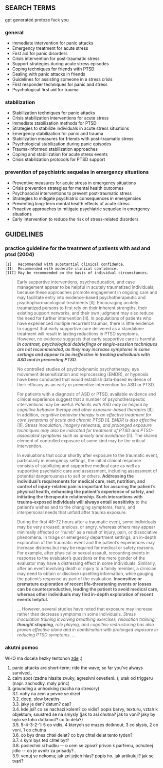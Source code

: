 ## SEARCH TERMS

gpt generated protoze fuck you

### general

* Immediate intervention for panic attacks
* Emergency treatment for acute stress
* First aid for panic disorders
* Crisis intervention for post-traumatic stress
* Support strategies during acute stress episodes
* Coping techniques for friends with PTSD
* Dealing with panic attacks in friends
* Guidelines for assisting someone in a stress crisis
* First responder techniques for panic and stress
* Psychological first aid for trauma

### stabilization 

* Stabilization techniques for panic attacks
* Crisis stabilization interventions for acute stress
* Immediate stabilization methods for PTSD
* Strategies to stabilize individuals in acute stress situations
* Emergency stabilization for panic and trauma
* Stabilization measures for friends with post-traumatic stress
* Psychological stabilization during panic episodes
* Trauma-informed stabilization approaches
* Coping and stabilization for acute stress events
* Crisis stabilization protocols for PTSD support

### prevention of psychiatric sequelae in emergency situations

* Preventive measures for acute stress in emergency situations
* Crisis prevention strategies for mental health outcomes
* Psychosocial interventions to prevent post-traumatic stress
* Strategies to mitigate psychiatric consequences in emergencies
* Preventing long-term mental health effects of acute stress
* Proactive approaches to mitigate psychiatric sequelae in emergency situations
* Early intervention to reduce the risk of stress-related disorders

## GUIDELINES

### practice guideline for the treatment of patients with asd and ptsd (2004)

```
[I]   Recommended with substantial clinical confidence.  
[II]  Recommended with moderate clinical confidence.  
[III] May be recommended on the basis of individual circumstances.
```

> Early supportive interventions, psychoeducation, and case management appear to be helpful in acutely traumatized individuals, because these approaches promote engagement in ongoing care and may facilitate entry into evidence-based psychotherapeutic and psychopharmacological treatments [II]. Encouraging acutely traumatized persons to first rely on their inherent strengths, their existing support networks, and their own judgment may also reduce the need for further intervention [II]. In populations of patients who have experienced multiple recurrent traumas, there is little evidence to suggest that early supportive care delivered as a standalone treatment will result in lasting reductions in PTSD symptoms. However, no evidence suggests that early supportive care is harmful. ___In contrast, psychological debriefings or single-session techniques are not recommended, as they may increase symptoms in some settings and appear to be ineffective in treating individuals with ASD and in preventing PTSD___.

> No controlled studies of psychodynamic psychotherapy, eye movement desensitization and reprocessing (EMDR), or hypnosis have been conducted that would establish data-based evidence of their efficacy as an early or preventive intervention for ASD or PTSD.

> For patients with a diagnosis of ASD or PTSD, available evidence and clinical experience suggest that a number of psychotherapeutic interventions may be useful. _Patients with ASD may be helped by cognitive behavior therapy and other exposure-based therapies_ [II]. In addition, _cognitive behavior therapy is an effective treatment for core symptoms of acute and chronic PTSD_ [I]. _EMDR is also effective_ [II]. _Stress inoculation, imagery rehearsal, and prolonged exposure techniques may also be indicated for treatment of PTSD and PTSD-associated symptoms such as anxiety and avoidance_ [II]. The shared element of controlled exposure of some kind may be the critical intervention.

> In evaluations that occur shortly after exposure to the traumatic event, particularly in emergency settings, the initial clinical response consists of stabilizing and supportive medical care as well as supportive psychiatric care and assessment, including assessment of potential dangerousness to self or others. __Addressing the individual’s requirements for medical care, rest, nutrition, and control of injury-related pain is important for assuring the patient’s physical health, enhancing the patient’s experience of safety, and initiating the therapeutic relationship. Such interactions with trauma-exposed individuals will always entail sensitivity__ to the patient’s wishes and to the changing symptoms, fears, and interpersonal needs that unfold after trauma exposure.

> During the first 48–72 hours after a traumatic event, some individuals may be very aroused, anxious, or angry, whereas others may appear minimally affected or “numb” as a result of injury, pain, or dissociative phenomena. In triage or emergency department settings, an in-depth exploration of the traumatic event and the patient’s experiences may increase distress but may be required for medical or safety reasons. For example, after physical or sexual assault, recounting events in response to the evaluator’s questions or the mere gender of the evaluator may have a distressing effect in some individuals. Similarly, after an event involving death or injury to a family member, a clinician may need to obtain or disclose upsetting information, while gauging the patient’s response as part of the evaluation. __Insensitive or premature exploration of recent life-threatening events or losses can be counterproductive, leading the patient to avoid medical care, whereas other individuals may find in-depth exploration of recent events helpful.__

> ... However, several studies have noted that exposure may increase rather than decrease symptoms in some individuals. _Stress inoculation training involving breathing exercises, relaxation training_, ___thought stopping___, _role playing, and cognitive restructuring has also proven effective alone and in combination with prolonged exposure in reducing PTSD symptoms_. ...

### akutni pomoc

WHO ma docela hezky tentonon [zde](https://iris.who.int/bitstream/handle/10665/331901/9789240003910-eng.pdf) :)

1. panic attacks are short-term; ride the wave; so far you've always survived..
2. calm spot (zadne hlasite zvuky, agresivni osvetleni..); utek od triggeru (napr. zachodky, maly princ)
3. grounding a unhooking (bacha na stresory)  
3.1. nohy na zem a pevne se drzet  
3.2. deep, slow breaths  
3.3. jaky je den? datum? cas?  
3.4. kde jsi? co se nachazi kolem? co vidis? popis barvy, texturu, vztah k objektum; soustred se na smysly (jak to asi chutna? jak to voni? jaky by bylo se toho dotknout? co to dela?)  
3.5. 5-4-3-2-1: 5 co vidis, 4 kterych se muzes dotknout, 3 co slysis, 2 co voni, 1 co chutna  
3.6. co bys dnes chtel delat? co bys chtel delat tento tyden?  
3.7. s kym bys ted chtel byt?  
3.8. poslechni si hudbu -- o cem se zpiva? privon k parfemu, ochutnej jidlo -- co je uvnitr za prisady?..  
3.9. venuj se nekomu; jak zni jejich hlas? popis ho. jak artikuluji? jak se tvari?  
